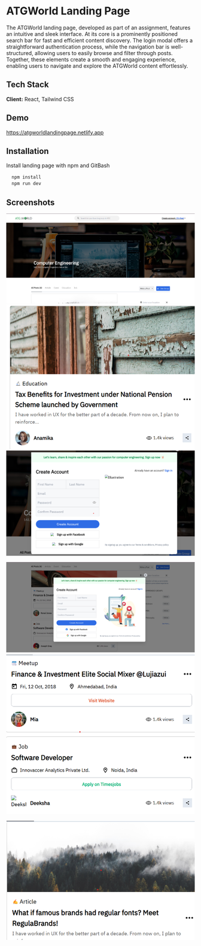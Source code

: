 
# ATGWorld Landing Page

The ATGWorld landing page, developed as part of an assignment, features an intuitive and sleek interface. At its core is a prominently positioned search bar for fast and efficient content discovery. The login modal offers a straightforward authentication process, while the navigation bar is well-structured, allowing users to easily browse and filter through posts. Together, these elements create a smooth and engaging experience, enabling users to navigate and explore the ATGWorld content effortlessly.



## Tech Stack

**Client:** React, Tailwind CSS


## Demo
https://atgworldlandingpage.netlify.app




## Installation

Install landing page with npm and GitBash

```bash
  npm install
  npm run dev
```

    
## Screenshots

![Hero and Navbar](./src/assets/readme-images/1.png)
![Posts](./src/assets/readme-images/5.png)
![Posts](./src/assets/readme-images/6.png)

![Signup and Login](./src/assets/readme-images/3.png)
![Signup and Login](./src/assets/readme-images/4.png)

![Signup and Login](./src/assets/readme-images/image.png)

